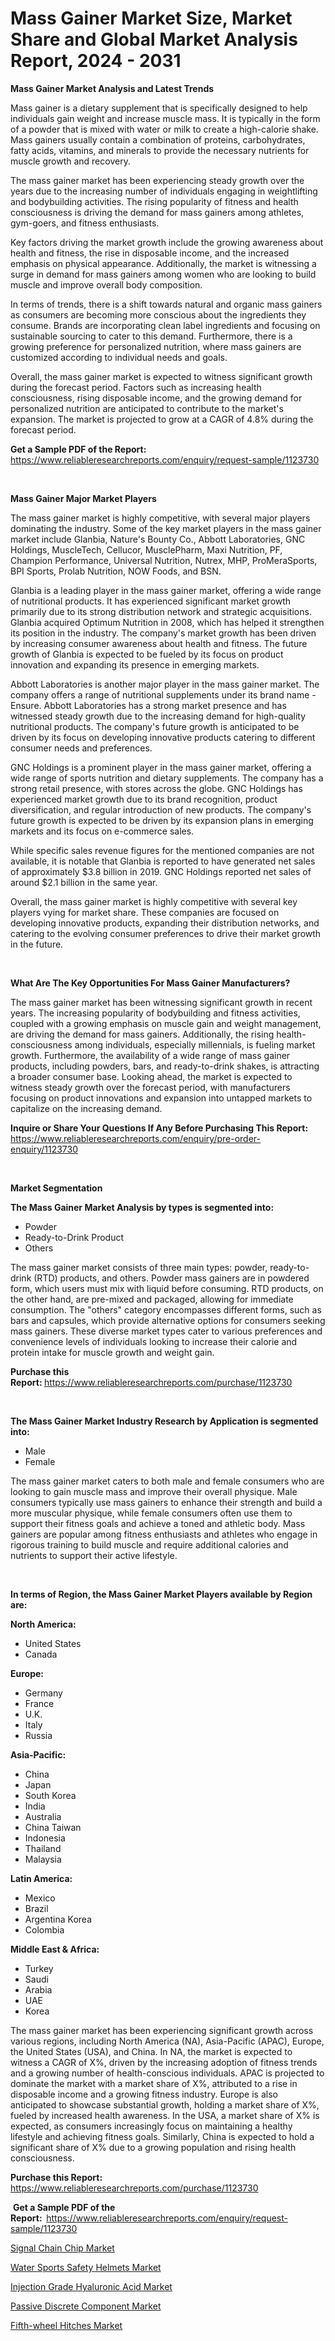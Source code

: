 <p><h1>Mass Gainer Market Size, Market Share and Global Market Analysis Report, 2024 - 2031</h1></p><p><strong>Mass Gainer Market Analysis and Latest Trends</strong></p>
<p><p>Mass gainer is a dietary supplement that is specifically designed to help individuals gain weight and increase muscle mass. It is typically in the form of a powder that is mixed with water or milk to create a high-calorie shake. Mass gainers usually contain a combination of proteins, carbohydrates, fatty acids, vitamins, and minerals to provide the necessary nutrients for muscle growth and recovery.</p><p>The mass gainer market has been experiencing steady growth over the years due to the increasing number of individuals engaging in weightlifting and bodybuilding activities. The rising popularity of fitness and health consciousness is driving the demand for mass gainers among athletes, gym-goers, and fitness enthusiasts.</p><p>Key factors driving the market growth include the growing awareness about health and fitness, the rise in disposable income, and the increased emphasis on physical appearance. Additionally, the market is witnessing a surge in demand for mass gainers among women who are looking to build muscle and improve overall body composition.</p><p>In terms of trends, there is a shift towards natural and organic mass gainers as consumers are becoming more conscious about the ingredients they consume. Brands are incorporating clean label ingredients and focusing on sustainable sourcing to cater to this demand. Furthermore, there is a growing preference for personalized nutrition, where mass gainers are customized according to individual needs and goals.</p><p>Overall, the mass gainer market is expected to witness significant growth during the forecast period. Factors such as increasing health consciousness, rising disposable income, and the growing demand for personalized nutrition are anticipated to contribute to the market's expansion. The market is projected to grow at a CAGR of 4.8% during the forecast period.</p></p>
<p><strong>Get a Sample PDF of the Report:&nbsp;</strong> <a href="https://www.reliableresearchreports.com/enquiry/request-sample/1123730">https://www.reliableresearchreports.com/enquiry/request-sample/1123730</a></p>
<p>&nbsp;</p>
<p><strong>Mass Gainer Major Market Players</strong></p>
<p><p>The mass gainer market is highly competitive, with several major players dominating the industry. Some of the key market players in the mass gainer market include Glanbia, Nature's Bounty Co., Abbott Laboratories, GNC Holdings, MuscleTech, Cellucor, MusclePharm, Maxi Nutrition, PF, Champion Performance, Universal Nutrition, Nutrex, MHP, ProMeraSports, BPI Sports, Prolab Nutrition, NOW Foods, and BSN.</p><p>Glanbia is a leading player in the mass gainer market, offering a wide range of nutritional products. It has experienced significant market growth primarily due to its strong distribution network and strategic acquisitions. Glanbia acquired Optimum Nutrition in 2008, which has helped it strengthen its position in the industry. The company's market growth has been driven by increasing consumer awareness about health and fitness. The future growth of Glanbia is expected to be fueled by its focus on product innovation and expanding its presence in emerging markets.</p><p>Abbott Laboratories is another major player in the mass gainer market. The company offers a range of nutritional supplements under its brand name - Ensure. Abbott Laboratories has a strong market presence and has witnessed steady growth due to the increasing demand for high-quality nutritional products. The company's future growth is anticipated to be driven by its focus on developing innovative products catering to different consumer needs and preferences.</p><p>GNC Holdings is a prominent player in the mass gainer market, offering a wide range of sports nutrition and dietary supplements. The company has a strong retail presence, with stores across the globe. GNC Holdings has experienced market growth due to its brand recognition, product diversification, and regular introduction of new products. The company's future growth is expected to be driven by its expansion plans in emerging markets and its focus on e-commerce sales.</p><p>While specific sales revenue figures for the mentioned companies are not available, it is notable that Glanbia is reported to have generated net sales of approximately $3.8 billion in 2019. GNC Holdings reported net sales of around $2.1 billion in the same year.</p><p>Overall, the mass gainer market is highly competitive with several key players vying for market share. These companies are focused on developing innovative products, expanding their distribution networks, and catering to the evolving consumer preferences to drive their market growth in the future.</p></p>
<p>&nbsp;</p>
<p><strong>What Are The Key Opportunities For Mass Gainer Manufacturers?</strong></p>
<p><p>The mass gainer market has been witnessing significant growth in recent years. The increasing popularity of bodybuilding and fitness activities, coupled with a growing emphasis on muscle gain and weight management, are driving the demand for mass gainers. Additionally, the rising health-consciousness among individuals, especially millennials, is fueling market growth. Furthermore, the availability of a wide range of mass gainer products, including powders, bars, and ready-to-drink shakes, is attracting a broader consumer base. Looking ahead, the market is expected to witness steady growth over the forecast period, with manufacturers focusing on product innovations and expansion into untapped markets to capitalize on the increasing demand.</p></p>
<p><strong>Inquire or Share Your Questions If Any Before Purchasing This Report:</strong> <a href="https://www.reliableresearchreports.com/enquiry/pre-order-enquiry/1123730">https://www.reliableresearchreports.com/enquiry/pre-order-enquiry/1123730</a></p>
<p>&nbsp;</p>
<p><strong>Market Segmentation</strong></p>
<p><strong>The Mass Gainer Market Analysis by types is segmented into:</strong></p>
<p><ul><li>Powder</li><li>Ready-to-Drink Product</li><li>Others</li></ul></p>
<p><p>The mass gainer market consists of three main types: powder, ready-to-drink (RTD) products, and others. Powder mass gainers are in powdered form, which users must mix with liquid before consuming. RTD products, on the other hand, are pre-mixed and packaged, allowing for immediate consumption. The "others" category encompasses different forms, such as bars and capsules, which provide alternative options for consumers seeking mass gainers. These diverse market types cater to various preferences and convenience levels of individuals looking to increase their calorie and protein intake for muscle growth and weight gain.</p></p>
<p><strong>Purchase this Report:&nbsp;</strong><a href="https://www.reliableresearchreports.com/purchase/1123730">https://www.reliableresearchreports.com/purchase/1123730</a></p>
<p>&nbsp;</p>
<p><strong>The Mass Gainer Market Industry Research by Application is segmented into:</strong></p>
<p><ul><li>Male</li><li>Female</li></ul></p>
<p><p>The mass gainer market caters to both male and female consumers who are looking to gain muscle mass and improve their overall physique. Male consumers typically use mass gainers to enhance their strength and build a more muscular physique, while female consumers often use them to support their fitness goals and achieve a toned and athletic body. Mass gainers are popular among fitness enthusiasts and athletes who engage in rigorous training to build muscle and require additional calories and nutrients to support their active lifestyle.</p></p>
<p>&nbsp;</p>
<p><strong>In terms of Region, the Mass Gainer Market Players available by Region are:</strong></p>
<p>
    <p> <strong> North America: </strong>
        <ul>
            <li>United States</li>
            <li>Canada</li>
        </ul>
        </p> 
    <p> <strong> Europe: </strong>
        <ul>
            <li>Germany</li>
            <li>France</li>
            <li>U.K.</li>
            <li>Italy</li>
            <li>Russia</li>
        </ul>
        </p> 
    <p> <strong> Asia-Pacific: </strong>
        <ul>
            <li>China</li>
            <li>Japan</li>
            <li>South Korea</li>
            <li>India</li>
            <li>Australia</li>
            <li>China Taiwan</li>
            <li>Indonesia</li>
            <li>Thailand</li>
            <li>Malaysia</li>
        </ul>
        </p> 
    <p> <strong> Latin America: </strong>
        <ul>
            <li>Mexico</li>
            <li>Brazil</li>
            <li>Argentina Korea</li>
            <li>Colombia</li>
        </ul>
        </p> 
    <p> <strong> Middle East & Africa: </strong>
        <ul>
            <li>Turkey</li>
            <li>Saudi</li>
            <li>Arabia</li>
            <li>UAE</li>
            <li>Korea</li>
        </ul>
    </p>
    </p>
<p><p>The mass gainer market has been experiencing significant growth across various regions, including North America (NA), Asia-Pacific (APAC), Europe, the United States (USA), and China. In NA, the market is expected to witness a CAGR of X%, driven by the increasing adoption of fitness trends and a growing number of health-conscious individuals. APAC is projected to dominate the market with a market share of X%, attributed to a rise in disposable income and a growing fitness industry. Europe is also anticipated to showcase substantial growth, holding a market share of X%, fueled by increased health awareness. In the USA, a market share of X% is expected, as consumers increasingly focus on maintaining a healthy lifestyle and achieving fitness goals. Similarly, China is expected to hold a significant share of X% due to a growing population and rising health consciousness.</p></p>
<p><strong>Purchase this Report: </strong><a href="https://www.reliableresearchreports.com/purchase/1123730">https://www.reliableresearchreports.com/purchase/1123730</a></p>
<p>&nbsp;<strong>Get a Sample PDF of the Report:&nbsp;&nbsp;</strong><a href="https://www.reliableresearchreports.com/enquiry/request-sample/1123730">https://www.reliableresearchreports.com/enquiry/request-sample/1123730</a></p>
<p><strong></strong></p>
<p><p><a href="https://www.linkedin.com/pulse/signal-chain-chip-market-size-reflecting-forecast-till-2031-pt2gc?trackingId=QrJz3rLDSM%2BSG7BskRTUZw%3D%3D">Signal Chain Chip Market</a></p><p><a href="https://www.linkedin.com/pulse/water-sports-safety-helmets-market-size-growth-segmentation-gf5kc?trackingId=WJBd7v3kR1yDnm%2FIunR%2BFw%3D%3D">Water Sports Safety Helmets Market</a></p><p><a href="https://www.linkedin.com/pulse/injection-grade-hyaluronic-acid-market-share-amp-new-trends-1m6tc?trackingId=CA2%2BNqLJSjOd2DXzv3NFOg%3D%3D">Injection Grade Hyaluronic Acid Market</a></p><p><a href="https://www.linkedin.com/pulse/passive-discrete-component-market-size-share-global-analysis-b81qc?trackingId=ykm%2Fhi6wSxe1onIt%2BnUGNQ%3D%3D">Passive Discrete Component Market</a></p><p><a href="https://www.linkedin.com/pulse/fifth-wheel-hitches-market-size-trends-growth-outlook-forecasted-4kvwc?trackingId=OoJsbP7ITAOBVzrEAzOUMQ%3D%3D">Fifth-wheel Hitches Market</a></p></p>